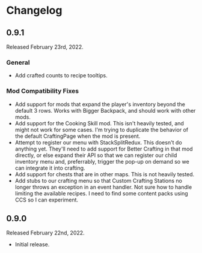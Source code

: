 # Changelog

## 0.9.1
Released February 23rd, 2022.

### General

* Add crafted counts to recipe tooltips.

### Mod Compatibility Fixes

* Add support for mods that expand the player's inventory beyond the default 3 rows.
  Works with Bigger Backpack, and should work with other mods.
* Add support for the Cooking Skill mod. This isn't heavily tested, and might not work
  for some cases. I'm trying to duplicate the behavior of the default CraftingPage when
  the mod is present.
* Attempt to register our menu with StackSplitRedux. This doesn't do anything yet. They'll
  need to add support for Better Crafting in that mod directly, or else expand their API
  so that we can register our child inventory menu and, preferrably, trigger the pop-up
  on demand so we can integrate it into crafting.
* Add support for chests that are in other maps. This is not heavily tested.
* Add stubs to our crafting menu so that Custom Crafting Stations no longer throws an
  exception in an event handler. Not sure how to handle limiting the available recipes. I
  need to find some content packs using CCS so I can experiment.

## 0.9.0
Released February 22nd, 2022.

* Initial release.
